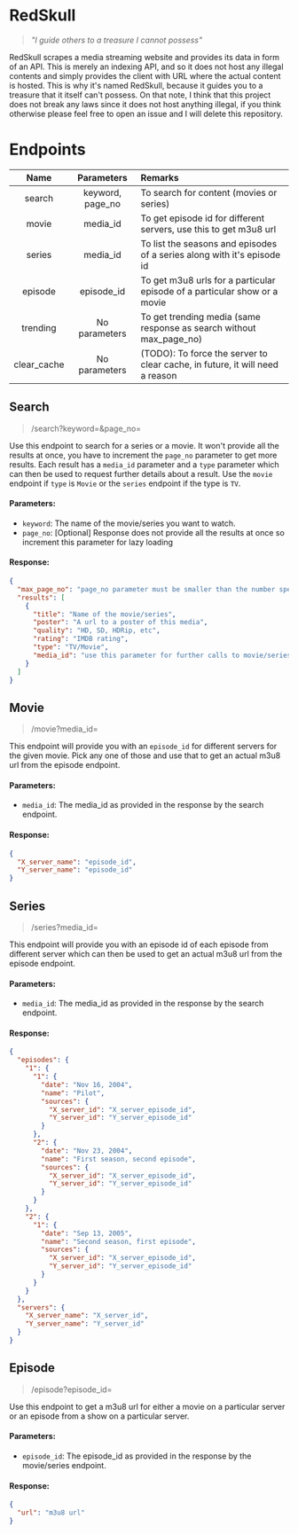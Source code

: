 # RedSkull

> _"I guide others to a treasure I cannot possess"_

RedSkull scrapes a media streaming website and provides its data in form of an API. This is merely an indexing API,
and so it does not host any illegal contents and simply provides the client with URL where the actual content is hosted.
This is why it's named RedSkull, because it guides you to a treasure that it itself can't possess. On that note, I think
that this project does not break any laws since it does not host anything illegal, if you think otherwise please feel
free to open an issue and I will delete this repository.

# Endpoints

|    Name     |    Parameters    | Remarks                                                                      |
|:-----------:|:----------------:|:-----------------------------------------------------------------------------|
|   search    | keyword, page_no | To search for content (movies or series)                                     |
|    movie    |     media_id     | To get episode id for different servers, use this to get m3u8 url            |
|   series    |     media_id     | To list the seasons and episodes of a series along with it's episode id      |
|   episode   |    episode_id    | To get m3u8 urls for a particular episode of a particular show or a movie    |
|  trending   |  No parameters   | To get trending media (same response as search without max_page_no)          |
| clear_cache |  No parameters   | (TODO): To force the server to clear cache, in future, it will need a reason |

## Search

> <your-api-instance>/search?keyword=&page_no=

Use this endpoint to search for a series or a movie. It won't provide all the results at once, you have to increment the
`page_no` parameter to get more results. Each result has a `media_id` parameter and a `type` parameter which can then be
used to request further details about a result. Use the `movie` endpoint if `type` is `Movie` or the `series` endpoint
if the type is `TV`.

#### Parameters:

- `keyword`: The name of the movie/series you want to watch.
- `page_no`: [Optional] Response does not provide all the results at once so increment this parameter for lazy loading

#### Response:

```json
{
  "max_page_no": "page_no parameter must be smaller than the number specified here",
  "results": [
    {
      "title": "Name of the movie/series",
      "poster": "A url to a poster of this media",
      "quality": "HD, SD, HDRip, etc",
      "rating": "IMDB rating",
      "type": "TV/Movie",
      "media_id": "use this parameter for further calls to movie/series endpoint"
    }
  ]
}
```

## Movie

> <your-api-instance>/movie?media_id=

This endpoint will provide you with an `episode_id` for different servers for the given movie. Pick any one of those and
use that to get an actual m3u8 url from the episode endpoint.

#### Parameters:

- `media_id`: The media_id as provided in the response by the search endpoint.

#### Response:

```json
{
  "X_server_name": "episode_id",
  "Y_server_name": "episode_id"
}
```

## Series

> <your-api-instance>/series?media_id=

This endpoint will provide you with an episode id of each episode from different server which can then be used to get an
actual m3u8 url from the episode endpoint.

#### Parameters:

- `media_id`: The media_id as provided in the response by the search endpoint.

#### Response:

```json
{
  "episodes": {
    "1": {
      "1": {
        "date": "Nov 16, 2004",
        "name": "Pilot",
        "sources": {
          "X_server_id": "X_server_episode_id",
          "Y_server_id": "Y_server_episode_id"
        }
      },
      "2": {
        "date": "Nov 23, 2004",
        "name": "First season, second episode",
        "sources": {
          "X_server_id": "X_server_episode_id",
          "Y_server_id": "Y_server_episode_id"
        }
      }
    },
    "2": {
      "1": {
        "date": "Sep 13, 2005",
        "name": "Second season, first episode",
        "sources": {
          "X_server_id": "X_server_episode_id",
          "Y_server_id": "Y_server_episode_id"
        }
      }
    }
  },
  "servers": {
    "X_server_name": "X_server_id",
    "Y_server_name": "Y_server_id"
  }
}
```

## Episode

> <your-api-instance>/episode?episode_id=

Use this endpoint to get a m3u8 url for either a movie on a particular server or an episode from a show on a particular
server.

#### Parameters:

- `episode_id`: The episode_id as provided in the response by the movie/series endpoint.

#### Response:

```json
{
  "url": "m3u8 url"
}
```
